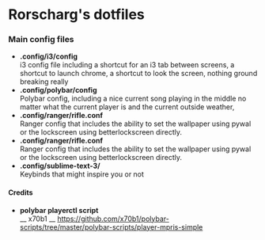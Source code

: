 # Rorscharg's dotfiles
### Main config files
* **.config/i3/config**  
i3 config file including a shortcut for an i3 tab between screens,
a shortcut to launch chrome, a shortcut to look the screen, nothing
ground breaking really
* **.config/polybar/config**  
Polybar config, including a nice current song playing in the middle
no matter what the current player is and the current outside weather,
* **.config/ranger/rifle.conf**  
Ranger config that includes the ability to set the wallpaper using
pywal or the lockscreen using betterlockscreen directly.
* **.config/ranger/rifle.conf**  
Ranger config that includes the ability to set the wallpaper using
pywal or the lockscreen using betterlockscreen directly.
* **.config/sublime-text-3/**  
Keybinds that might inspire you or not

#### Credits
* **polybar playerctl script**  
__ x70b1 __ https://github.com/x70b1/polybar-scripts/tree/master/polybar-scripts/player-mpris-simple
